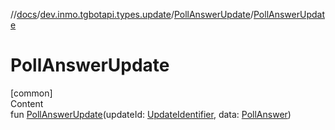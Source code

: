 //[docs](../../../index.md)/[dev.inmo.tgbotapi.types.update](../index.md)/[PollAnswerUpdate](index.md)/[PollAnswerUpdate](-poll-answer-update.md)



# PollAnswerUpdate  
[common]  
Content  
fun [PollAnswerUpdate](-poll-answer-update.md)(updateId: [UpdateIdentifier](../../dev.inmo.tgbotapi.types/index.md#%5Bdev.inmo.tgbotapi.types%2FUpdateIdentifier%2F%2F%2FPointingToDeclaration%2F%5D%2FClasslikes%2F625018081), data: [PollAnswer](../../dev.inmo.tgbotapi.types.polls/-poll-answer/index.md))  



